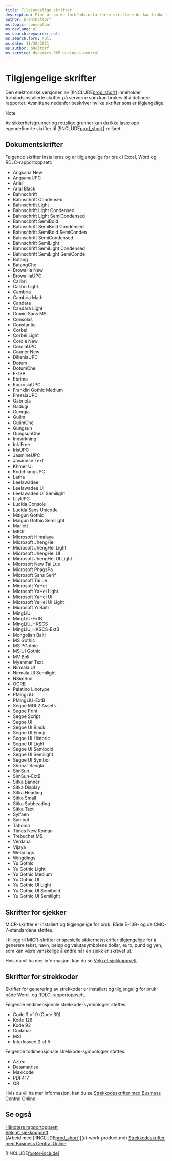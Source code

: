 ```yaml
---
title: Tilgjengelige skrifter
description: Finn ut om de forhåndsinstallerte skriftene du kan bruke til eksterne rapporter.
author: brentholtorf
ms.topic: conceptual
ms.devlang: al
ms.search.keywords: null
ms.search.form: null
ms.date: 11/30/2021
ms.author: bholtorf
ms.service: dynamics-365-business-central
---
```

# Tilgjengelige skrifter

Den elektroniske versjonen av [!INCLUDE[prod_short](includes/prod_short.md)] inneholder forhåndsinstallerte skrifter på serverne som kan brukes til å definere rapporter. Avsnittene nedenfor beskriver hvilke skrifter som er tilgjengelige.

> [!NOTE]
> Av sikkerhetsgrunner og rettslige grunner kan du ikke laste opp egendefinerte skrifter til [!INCLUDE[prod_short](includes/prod_short.md)]-miljøet.

## Dokumentskrifter

Følgende skrifter installeres og er tilgjengelige for bruk i Excel, Word og RDLC-rapportoppsett:
 
* Angsana New
* AngsanaUPC
* Arial
* Arial Black
* Bahnschrift
* Bahnschrift Condensed
* Bahnschrift Light
* Bahnschrift Light Condensed
* Bahnschrift Light SemiCondensed
* Bahnschrift SemiBold
* Bahnschrift SemiBold Condensed
* Bahnschrift SemiBold SemiConden
* Bahnschrift SemiCondensed
* Bahnschrift SemiLight
* Bahnschrift SemiLight Condensed
* Bahnschrift SemiLight SemiConde
* Batang
* BatangChe
* Browallia New
* BrowalliaUPC
* Calibri
* Calibri Light
* Cambria
* Cambria Math
* Candara
* Candara Light
* Comic Sans MS
* Consolas
* Constantia
* Corbel
* Corbel Light
* Cordia New
* CordiaUPC
* Courier New
* DilleniaUPC
* Dotum
* DotumChe
* E-13B
* Ebrima
* EucrosiaUPC
* Franklin Gothic Medium
* FreesiaUPC
* Gabriola
* Gadugi
* Georgia
* Gulim
* GulimChe
* Gungsuh
* GungsuhChe
* Innvirkning
* Ink Free
* IrisUPC
* JasmineUPC
* Javanese Text
* Khmer UI
* KodchiangUPC
* Latha
* Leelawadee
* Leelawadee UI
* Leelawadee UI Semilight
* LilyUPC
* Lucida Console
* Lucida Sans Unicode
* Malgun Gothic
* Malgun Gothic Semilight
* Marlett
* MICR
* Microsoft Himalaya
* Microsoft JhengHei
* Microsoft JhengHei Light
* Microsoft JhengHei UI
* Microsoft JhengHei UI Light
* Microsoft New Tai Lue
* Microsoft PhagsPa
* Microsoft Sans Serif
* Microsoft Tai Le
* Microsoft YaHei
* Microsoft YaHei Light
* Microsoft YaHei UI
* Microsoft YaHei UI Light
* Microsoft Yi Baiti
* MingLiU
* MingLiU-ExtB
* MingLiU_HKSCS
* MingLiU_HKSCS-ExtB
* Mongolian Baiti
* MS Gothic
* MS PGothic
* MS UI Gothic
* MV Boli
* Myanmar Text
* Nirmala UI
* Nirmala UI Semilight
* NSimSun
* OCRB
* Palatino Linotype
* PMingLiU
* PMingLiU-ExtB
* Segoe MDL2 Assets
* Segoe Print
* Segoe Script
* Segoe UI
* Segoe UI Black
* Segoe UI Emoji
* Segoe UI Historic
* Segoe UI Light
* Segoe UI Semibold
* Segoe UI Semilight
* Segoe UI Symbol
* Shonar Bangla
* SimSun
* SimSun-ExtB
* Sitka Banner
* Sitka Display
* Sitka Heading
* Sitka Small
* Sitka Subheading
* Sitka Text
* Sylfaen
* Symbol
* Tahoma
* Times New Roman
* Trebuchet MS
* Verdana
* Vijaya
* Webdings
* Wingdings
* Yu Gothic
* Yu Gothic Light
* Yu Gothic Medium
* Yu Gothic UI
* Yu Gothic UI Light
* Yu Gothic UI Semibold
* Yu Gothic UI Semilight

## Skrifter for sjekker

MICR-skrifter er installert og tilgjengelige for bruk. Både E-13B- og de CMC-7-standardene støttes.  

I tillegg til MICR-skrifter er spesielle sikkerhetsskrifter tilgjengelige for å generere tekst, navn, beløp og valutasymbolene dollar, euro, pund og yen, som kan være vanskelige å endre når en sjekk er skrevet ut.  

Hvis du vil ha mer informasjon, kan du se [Velg et sjekkoppsett](finance-how-define-check-layouts.md).  

## Skrifter for strekkoder
Skrifter for generering av strekkoder er installert og tilgjengelig for bruk i både Word- og RDLC-rapportoppsett.

Følgende endimensjonale strekkode-symbologier støttes:
* Code 3 of 9 (Code 39)
* Kode 128
* Kode 93
* Codabar
* MSI
* Interleaved 2 of 5

Følgende todimensjonale strekkode-symbologier støttes:
* Aztec
* Datamatrise
* Maxicode
* PDF417
* QR

Hvis du vil ha mer informasjon, kan du se [Strekkodeskrifter med Business Central Online](/dynamics365/business-central/dev-itpro/developer/devenv-report-barcode-fonts).

## Se også

[Håndtere rapportoppsett](ui-manage-report-layouts.md)  
[Velg et sjekkoppsett](finance-how-define-check-layouts.md)  
[Arbeid med [!INCLUDE[prod_short](includes/prod_short.md)]](ui-work-product.md)
[Strekkodeskrifter med Business Central Online](/dynamics365/business-central/dev-itpro/developer/devenv-report-barcode-fonts)

[!INCLUDE[footer-include](includes/footer-banner.md)]
